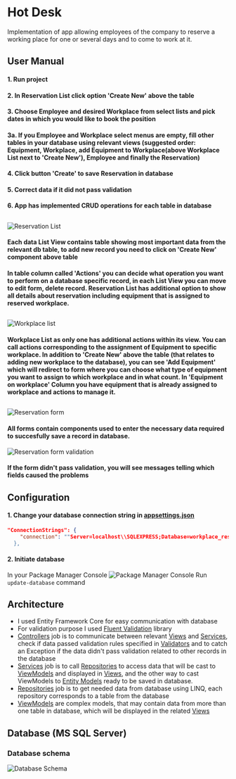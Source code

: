 # Hot Desk

Implementation of app allowing employees of the company to reserve a working place for one or several days and to come to work at it.

## User Manual

#### 1. Run project
#### 2. In Reservation List click option 'Create New' above the table
#### 3. Choose Employee and desired Workplace from select lists and pick dates in which you would like to book the position
#### 3a. If you Employee and Workplace select menus are empty, fill other tables in your database using relevant views (suggested order: Equipment, Workplace, add Equipment to Workplace(above Workplace List next to 'Create New'), Employee and finally the Reservation) 
#### 4. Click button 'Create' to save Reservation in database
#### 5. Correct data if it did not pass validation
#### 6. App has implemented CRUD operations for each table in database
##
![Reservation List](https://imgur.com/a/roKLlAs)
#### Each data List View contains table showing most important data from the relevant db table, to add new record you need to click on 'Create New' component above table
#### In table column called 'Actions' you can decide what operation you want to perform on a database specific record, in each List View you can move to edit form, delete record. Reservation List has additional option to show all details about reservation including equipment that is assigned to reserved workplace.
##
![Workplace list](https://imgur.com/a/zf08C9l)
#### Workplace List as only one has additional actions within its view. You can call actions corresponding to the assignment of Equipment to specific workplace. In addition to 'Create New' above the table (that relates to adding new workplace to the database), you can see 'Add Equipment' which will redirect to form where you can choose what type of equipment you want to assign to which workplace and in what count. In 'Equipment on workplace' Column you have equipment that is already assigned to workplace and actions to manage it.
##
![Reservation form](https://imgur.com/QPxMgLZ)
#### All forms contain components used to enter the necessary data required to succesfully save a record in database.
![Reservation form validation](https://imgur.com/xo9ybmz)
#### If the form didn't pass validation, you will see messages telling which fields caused the problems 
## Configuration
#### 1. Change your database connection string in [appsettings.json](https://github.com/dtamon/Task3_WorkplaceReservation/blob/master/Task3_WorkplaceReservation/appsettings.json)
````json
"ConnectionStrings": {
    "connection": ""Server=localhost\\SQLEXPRESS;Database=workplace_reservation;Trusted_Connection=True;TrustServerCertificate=True;"
  },
  ````
#### 2. Initiate database
In your Package Manager Console
![Package Manager Console](https://imgur.com/a/DIv33BP)
Run `update-database` command


## Architecture

- I used Entity Framework Core for easy communication with database
- For validation purpose I used [Fluent Validation](https://docs.fluentvalidation.net/en/latest/) library
- [Controllers](https://github.com/dtamon/Task3_WorkplaceReservation/tree/master/Task3_WorkplaceReservation/Controllers) job is to communicate between relevant [Views](https://github.com/dtamon/Task3_WorkplaceReservation/tree/master/Task3_WorkplaceReservation/Views) and [Services](https://github.com/dtamon/Task3_WorkplaceReservation/tree/master/Task3_WorkplaceReservation/Services), check if data passed validation rules specified in [Validators](https://github.com/dtamon/Task3_WorkplaceReservation/tree/master/Task3_WorkplaceReservation/Validators) and to catch an Exception if the data didn't pass validation related to other records in the database
- [Services](https://github.com/dtamon/Task3_WorkplaceReservation/tree/master/Task3_WorkplaceReservation/Services) job is to call [Repositories](https://github.com/dtamon/Task3_WorkplaceReservation/tree/master/Task3_WorkplaceReservation.DataAccess/Repositories) to access data that will be cast to [ViewModels](https://github.com/dtamon/Task3_WorkplaceReservation/tree/master/Task3_WorkplaceReservation/Models) and displayed in [Views](https://github.com/dtamon/Task3_WorkplaceReservation/tree/master/Task3_WorkplaceReservation/Views), and the other way to cast ViewModels to [Entity Models](https://github.com/dtamon/Task3_WorkplaceReservation/tree/master/Task3_WorkplaceReservation.DataAccess/Domain) ready to be saved in database.
- [Repositories](https://github.com/dtamon/Task3_WorkplaceReservation/tree/master/Task3_WorkplaceReservation.DataAccess/Repositories) job is to get needed data from database using LINQ, each repository corresponds to a table from the database
- [ViewModels](https://github.com/dtamon/Task3_WorkplaceReservation/tree/master/Task3_WorkplaceReservation/Models) are complex models, that may contain data from more than one table in database, which will be displayed in the related [Views](https://github.com/dtamon/Task3_WorkplaceReservation/tree/master/Task3_WorkplaceReservation/Views)

## Database (MS SQL Server)
### Database schema
![Database Schema](https://imgur.com/a/vQMuPHC)

